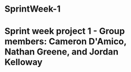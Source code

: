 # SprintWeek-1

# Sprint week project 1 - Group members: Cameron D'Amico, Nathan Greene, and Jordan Kelloway
